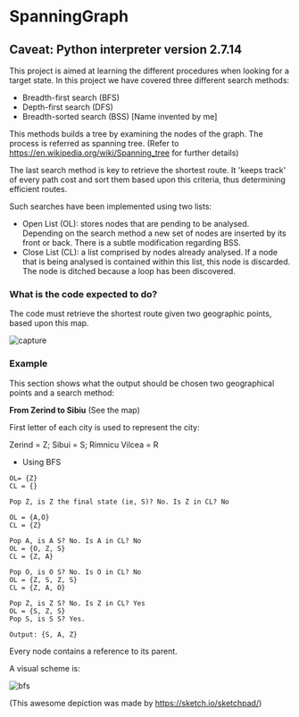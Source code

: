 # SpanningGraph

## Caveat: Python interpreter version 2.7.14

This project is aimed at learning the different procedures when looking for a target state. In this project we have
covered three different search methods:

- Breadth-first search (BFS)
- Depth-first search (DFS)
- Breadth-sorted search (BSS) [Name invented by me]

This methods builds a tree by examining the nodes of the graph. The process is referred as spanning tree.
(Refer to https://en.wikipedia.org/wiki/Spanning_tree for further details)

The last search method is key to retrieve the shortest route. It 'keeps track' of every path cost
and sort them based upon this criteria, thus determining efficient routes.

Such searches have been implemented using two lists:

- Open List (OL): stores nodes that are pending to be analysed. Depending on the search
    method a new set of nodes are inserted by its front or back. There is a subtle modification regarding BSS.
- Close List (CL): a list comprised by nodes already analysed. If a node that is being analysed is contained
     within this list, this node is discarded. The node is ditched because a loop has been discovered.

### What is the code expected to do?

The code must retrieve the shortest route given two geographic points, based upon this map.

![capture](https://user-images.githubusercontent.com/19231158/36631218-88b3f5ba-1974-11e8-9bad-118bd9f523aa.PNG)

### Example

This section shows what the output should be chosen two geographical points and a search method:

**From Zerind to Sibiu** (See the map)

First letter of each city is used to represent the city:

Zerind = Z; 
Sibui = S; 
Rimnicu Vilcea = R


- Using BFS

```
OL= {Z}
CL = {}

Pop Z, is Z the final state (ie, S)? No. Is Z in CL? No

OL = {A,O}
CL = {Z}

Pop A, is A S? No. Is A in CL? No
OL = {O, Z, S}
CL = {Z, A}

Pop O, is O S? No. Is O in CL? No
OL = {Z, S, Z, S}
CL = {Z, A, O} 

Pop Z, is Z S? No. Is Z in CL? Yes
OL = {S, Z, S}
Pop S, is S S? Yes. 

Output: {S, A, Z}
```

Every node contains a reference to its parent.

A visual scheme is:

![bfs](https://user-images.githubusercontent.com/19231158/36636364-b2cef678-19c5-11e8-8481-b227501dfdc4.PNG)

(This awesome depiction was made by https://sketch.io/sketchpad/)
